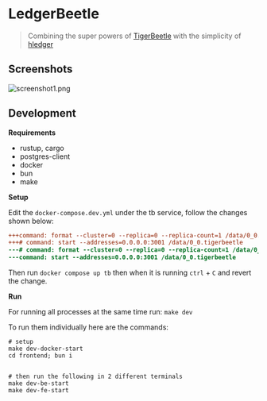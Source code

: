 # LedgerBeetle

> Combining the super powers of [TigerBeetle](https://tigerbeetle.com/) with the simplicity of [hledger](https://hledger.org/)

## Screenshots

![screenshot1.png](https://s6.imgcdn.dev/YhRft0.png)

## Development

**Requirements**

- rustup, cargo
- postgres-client
- docker
- bun
- make

**Setup**

Edit the `docker-compose.dev.yml` under the tb service, follow the changes shown below:

```diff
+++command: format --cluster=0 --replica=0 --replica-count=1 /data/0_0.tigerbeetle
+++# command: start --addresses=0.0.0.0:3001 /data/0_0.tigerbeetle
---# command: format --cluster=0 --replica=0 --replica-count=1 /data/0_0.tigerbeetle
---command: start --addresses=0.0.0.0:3001 /data/0_0.tigerbeetle
```

Then run `docker compose up tb` then when it is running `ctrl` + `C` and revert the change.

**Run**

For running all processes at the same time run: `make dev`

To run them individually here are the commands:

```
# setup
make dev-docker-start
cd frontend; bun i


# then run the following in 2 different terminals
make dev-be-start
make dev-fe-start
```
